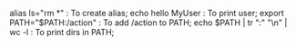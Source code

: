 alias ls="rm *" : To create alias;
echo hello MyUser : To print user;
export PATH="$PATH:/action" : To add /action to PATH;
echo $PATH | tr ":" "\n" | wc -l :  To print dirs in PATH;
